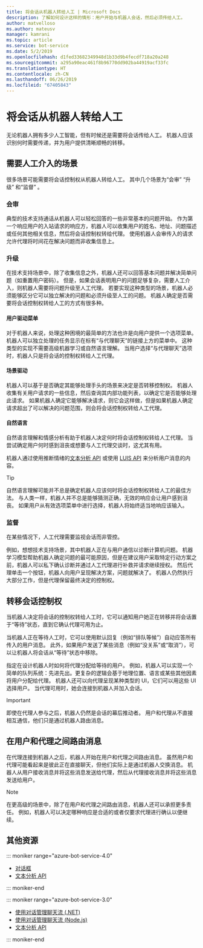 ```yaml
---
title: 将会话从机器人转给人工 | Microsoft Docs
description: 了解如何设计这样的情形：用户开始与机器人会话，然后必须传给人工。
author: matvelloso
ms.author: mateusv
manager: kamrani
ms.topic: article
ms.service: bot-service
ms.date: 5/2/2019
ms.openlocfilehash: d1fed33682349948d1b33d9b4fecdf718a20a248
ms.sourcegitcommit: a295a90eac461f8b96770dd902ba44919acf33fc
ms.translationtype: HT
ms.contentlocale: zh-CN
ms.lasthandoff: 06/26/2019
ms.locfileid: "67405843"
---
```

# <a name="transition-conversations-from-bot-to-human"></a>将会话从机器人转给人工

无论机器人拥有多少人工智能，但有时候还是需要将会话传给人工。 机器人应该识别何时需要传递，并为用户提供清晰顺畅的转移。

## <a name="scenarios-that-require-human-involvement"></a>需要人工介入的场景

很多场景可能需要将会话控制权从机器人转给人工。 其中几个场景为“会审”  “升级”  和“监督”  。 

### <a name="triage"></a>会审

典型的技术支持通话从机器人可以轻松回答的一些非常基本的问题开始。 作为第一个响应用户的入站请求的响应方，机器人可以收集用户的姓名、地址、问题描述或任何其他相关信息，然后将会话控制权转给代理。 使用机器人会审传入的请求允许代理将时间花在解决问题而非收集信息上。

### <a name="escalation"></a>升级

在技术支持场景中，除了收集信息之外，机器人还可以回答基本问题并解决简单问题（如重置用户密码）。 但是，如果会话表明用户的问题足够复杂，需要人工介入，则机器人需要将问题升级至人工代理。 若要实现这种类型的场景，机器人必须能够区分它可以独立解决的问题和必须升级至人工的问题。 机器人确定是否需要将会话控制权转给人工的方式有很多种。 

#### <a name="user-driven-menus"></a>用户驱动菜单

对于机器人来说，处理这种困境的最简单的方法也许是向用户提供一个选项菜单。 机器人可以独立处理的任务显示在标有“与代理聊天”的链接上方的菜单中。 这种类型的实现不需要高级机器学习或自然语言理解。 当用户选择“与代理聊天”选项时，机器人只是将会话的控制权转给人工代理。 

#### <a name="scenario-driven"></a>场景驱动

机器人可以基于是否确定其能够处理手头的场景来决定是否转移控制权。 机器人收集有关用户请求的一些信息，然后查询其内部功能列表，以确定它是否能够处理此请求。 如果机器人确定它能够解决请求，则它会这样做，但是如果机器人确定请求超出了可以解决的问题范围，则会将会话控制权转给人工代理。

#### <a name="natural-language"></a>自然语言

自然语言理解和情感分析有助于机器人决定何时将会话控制权转给人工代理。 当尝试确定用户何时感到沮丧或想要与人工代理交谈时，这尤其有用。 
 
机器人通过使用推断情绪的<a href="https://www.microsoft.com/cognitive-services/text-analytics-api" target="blank">文本分析 API</a> 或使用 <a href="https://www.luis.ai" target="_blank">LUIS API</a> 来分析用户消息的内容。 


> [!TIP]
> 自然语言理解可能并不总是确定机器人应该何时将会话控制权转给人工的最佳方法。 与人类一样，机器人并不总是能够猜测正确，无效的响应会让用户感到沮丧。 如果用户从有效选项菜单中进行选择，机器人将始终适当地响应该输入。 

### <a name="supervision"></a>监督

在某些情况下，人工代理需要监视会话而非管控。

例如，想想技术支持场景，其中机器人正在与用户通信以诊断计算机问题。 机器学习模型帮助机器人确定问题的最可能原因，但是在建议用户采取特定行动方案之前，机器人可以私下确认诊断并通过人工代理进行补救并请求继续授权。 然后代理单击一个按钮，机器人向用户呈现解决方案，问题就解决了。 机器人仍然执行大部分工作，但是代理保留最终决定的控制权。 

## <a name="transitioning-control-of-the-conversation"></a>转移会话控制权 

当机器人决定将会话的控制权转给人工时，它可以通知用户她正在转移并将会话置于“等待”状态，直到它确认代理可用为止。 

当机器人正在等待人工时，它可以使用默认回复（例如“排队等候”）自动应答所有传入的用户消息。 此外，如果用户发送了某些消息（例如“没关系”或“取消”），可以让机器人将会话从“等待”状态中移除。

指定在设计机器人时如何将代理分配给等待的用户。 例如，机器人可以实现一个简单的队列系统：先进先出。更复杂的逻辑会基于地理位置、语言或某些其他因素将用户分配给代理。 机器人还可以向代理呈现某种类型的 UI，它们可以用这些 UI 选择用户。 当代理可用时，她会连接到机器人并加入会话。

> [!IMPORTANT]
> 即使在代理人参与之后，机器人仍然是会话的幕后推动者。 用户和代理从不直接相互通信，他们只是通过机器人路由消息。 

## <a name="routing-messages-between-user-and-agent"></a>在用户和代理之间路由消息

在代理连接到机器人之后，机器人开始在用户和代理之间路由消息。 虽然用户和代理可能看起来是彼此正在直接聊天，但他们实际上是通过机器人交换消息。 机器人从用户接收消息并将这些消息发送给代理，然后从代理接收消息并将这些消息发送给用户。 

> [!NOTE]
> 在更高级的场景中，除了在用户和代理之间路由消息，机器人还可以承担更多责任。 例如，机器人可以决定哪种响应是合适的或者仅要求代理进行确认以便继续。

## <a name="additional-resources"></a>其他资源

::: moniker range="azure-bot-service-4.0"

- [对话框](v4sdk/bot-builder-dialog-manage-conversation-flow.md)
- <a href="https://www.microsoft.com/cognitive-services/text-analytics-api" target="blank">文本分析 API</a>

::: moniker-end

::: moniker range="azure-bot-service-3.0"

- [使用对话管理聊天流 (.NET)](~/dotnet/bot-builder-dotnet-manage-conversation-flow.md)
- [使用对话管理聊天流 (Node.js)](~/nodejs/bot-builder-nodejs-manage-conversation-flow.md)
- <a href="https://www.microsoft.com/cognitive-services/text-analytics-api" target="blank">文本分析 API</a>


::: moniker-end

